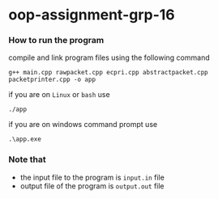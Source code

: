 # oop-assignment-grp-16

### How to run the program

compile and link program files using the following command
``` 
g++ main.cpp rawpacket.cpp ecpri.cpp abstractpacket.cpp packetprinter.cpp -o app
```

if you are on ```Linux``` or ```bash``` use
```
./app
```

if you are on windows command prompt use
```
.\app.exe
```

### Note that

* the input file to the program is ```input.in``` file
* output file of the program is ```output.out``` file
